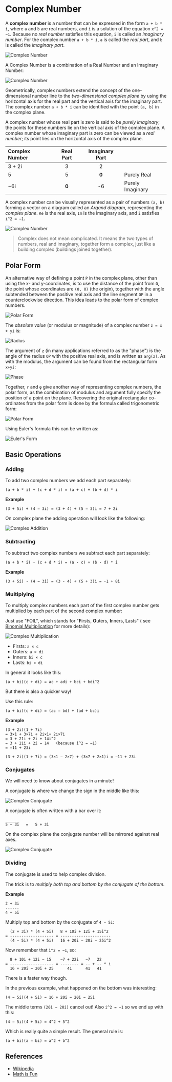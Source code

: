 # Complex Number


A **complex number** is a number that can be expressed in the
form `a + b * i`, where `a` and `b` are real numbers, and `i` is a solution of
the equation `x^2 = −1`. Because no _real number_ satisfies this
equation, `i` is called an _imaginary number_. For the complex
number `a + b * i`, `a` is called the _real part_, and `b` is called
the _imaginary part_.

![Complex Number](https://www.mathsisfun.com/numbers/images/complex-example.svg)

A Complex Number is a combination of a Real Number and an Imaginary Number:

![Complex Number](https://www.mathsisfun.com/numbers/images/complex-number.svg)

Geometrically, complex numbers extend the concept of the one-dimensional number
line to the _two-dimensional complex plane_ by using the horizontal axis for the
real part and the vertical axis for the imaginary part. The complex
number `a + b * i` can be identified with the point `(a, b)` in the complex plane.

A complex number whose real part is zero is said to be _purely imaginary_; the
points for these numbers lie on the vertical axis of the complex plane. A complex
number whose imaginary part is zero can be viewed as a _real number_; its point
lies on the horizontal axis of the complex plane.

| Complex Number | Real Part | Imaginary Part |                  |
| :------------- | :-------: | :------------: | ---------------- |
| 3 + 2i         |     3     |       2        |                  |
| 5              |     5     |     **0**      | Purely Real      |
| −6i            |   **0**   |       -6       | Purely Imaginary |

A complex number can be visually represented as a pair of numbers `(a, b)` forming
a vector on a diagram called an _Argand diagram_, representing the _complex plane_.
`Re` is the real axis, `Im` is the imaginary axis, and `i` satisfies `i^2 = −1`.

![Complex Number](https://upload.wikimedia.org/wikipedia/commons/a/af/Complex_number_illustration.svg)

> Complex does not mean complicated. It means the two types of numbers, real and
> imaginary, together form a complex, just like a building complex (buildings
> joined together).

## Polar Form

An alternative way of defining a point `P` in the complex plane, other than using
the x- and y-coordinates, is to use the distance of the point from `O`, the point
whose coordinates are `(0, 0)` (the origin), together with the angle subtended
between the positive real axis and the line segment `OP` in a counterclockwise
direction. This idea leads to the polar form of complex numbers.

![Polar Form](https://upload.wikimedia.org/wikipedia/commons/7/7a/Complex_number_illustration_modarg.svg)

The _absolute value_ (or modulus or magnitude) of a complex number `z = x + yi` is:

![Radius](https://wikimedia.org/api/rest_v1/media/math/render/svg/b59629c801aa0ddcdf17ee489e028fb9f8d4ea75)

The argument of `z` (in many applications referred to as the "phase") is the angle
of the radius `OP` with the positive real axis, and is written as `arg(z)`. As
with the modulus, the argument can be found from the rectangular form `x+yi`:

![Phase](https://wikimedia.org/api/rest_v1/media/math/render/svg/7cbbdd9bb1dd5df86dd2b820b20f82995023e566)

Together, `r` and `φ` give another way of representing complex numbers, the
polar form, as the combination of modulus and argument fully specify the
position of a point on the plane. Recovering the original rectangular
co-ordinates from the polar form is done by the formula called trigonometric
form:

![Polar Form](https://wikimedia.org/api/rest_v1/media/math/render/svg/b03de1e1b7b049880b5e4870b68a57bc180ff6ce)

Using Euler's formula this can be written as:

![Euler's Form](https://wikimedia.org/api/rest_v1/media/math/render/svg/0a087c772212e7375cb321d83fc1fcc715cd0ed2)

## Basic Operations

### Adding

To add two complex numbers we add each part separately:

```text
(a + b * i) + (c + d * i) = (a + c) + (b + d) * i
```

**Example**

```text
(3 + 5i) + (4 − 3i) = (3 + 4) + (5 − 3)i = 7 + 2i
```

On complex plane the adding operation will look like the following:

![Complex Addition](https://www.mathsisfun.com/algebra/images/complex-plane-vector-add.svg)

### Subtracting

To subtract two complex numbers we subtract each part separately:

```text
(a + b * i) - (c + d * i) = (a - c) + (b - d) * i
```

**Example**

```text
(3 + 5i) - (4 − 3i) = (3 - 4) + (5 + 3)i = -1 + 8i
```

### Multiplying

To multiply complex numbers each part of the first complex number gets multiplied
by each part of the second complex number:

Just use "FOIL", which stands for "**F**irsts, **O**uters, **I**nners, **L**asts" (
see [Binomial Multiplication](ttps://www.mathsisfun.com/algebra/polynomials-multiplying.html) for
more details):

![Complex Multiplication](https://www.mathsisfun.com/algebra/images/foil-complex.svg)

- Firsts: `a × c`
- Outers: `a × di`
- Inners: `bi × c`
- Lasts: `bi × di`

In general it looks like this:

```text
(a + bi)(c + di) = ac + adi + bci + bdi^2
```

But there is also a quicker way!

Use this rule:

```text
(a + bi)(c + di) = (ac − bd) + (ad + bc)i
```

**Example**

```text
(3 + 2i)(1 + 7i)
= 3×1 + 3×7i + 2i×1+ 2i×7i
= 3 + 21i + 2i + 14i^2
= 3 + 21i + 2i − 14   (because i^2 = −1)
= −11 + 23i
```

```text
(3 + 2i)(1 + 7i) = (3×1 − 2×7) + (3×7 + 2×1)i = −11 + 23i
```

### Conjugates

We will need to know about conjugates in a minute!

A conjugate is where we change the sign in the middle like this:

![Complex Conjugate](https://www.mathsisfun.com/numbers/images/complex-conjugate.svg)

A conjugate is often written with a bar over it:

```text
______
5 − 3i   =   5 + 3i
```

On the complex plane the conjugate number will be mirrored against real axes.

![Complex Conjugate](https://upload.wikimedia.org/wikipedia/commons/6/69/Complex_conjugate_picture.svg)

### Dividing

The conjugate is used to help complex division.

The trick is to _multiply both top and bottom by the conjugate of the bottom_.

**Example**

```text
2 + 3i
------
4 − 5i
```

Multiply top and bottom by the conjugate of `4 − 5i`:

```text
  (2 + 3i) * (4 + 5i)   8 + 10i + 12i + 15i^2
= ------------------- = ----------------------
  (4 − 5i) * (4 + 5i)   16 + 20i − 20i − 25i^2
```

Now remember that `i^2 = −1`, so:

```text
  8 + 10i + 12i − 15    −7 + 22i   −7   22
= ------------------- = -------- = -- + -- * i
  16 + 20i − 20i + 25      41      41   41

```

There is a faster way though.

In the previous example, what happened on the bottom was interesting:

```text
(4 − 5i)(4 + 5i) = 16 + 20i − 20i − 25i
```

The middle terms `(20i − 20i)` cancel out! Also `i^2 = −1` so we end up with this:

```text
(4 − 5i)(4 + 5i) = 4^2 + 5^2
```

Which is really quite a simple result. The general rule is:

```text
(a + bi)(a − bi) = a^2 + b^2
```

## References

- [Wikipedia](https://en.wikipedia.org/wiki/Complex_number)
- [Math is Fun](https://www.mathsisfun.com/numbers/complex-numbers.html)
